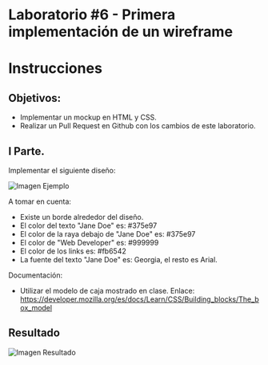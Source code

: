 # Laboratorio #6 - Primera implementación de un wireframe

# Instrucciones

## Objetivos:
- Implementar un mockup en HTML y CSS.
- Realizar un Pull Request en Github con los cambios de este laboratorio.

## I Parte.

Implementar el siguiente diseño:

![Imagen Ejemplo](https://i.imgur.com/GLplUIU.png)

A tomar en cuenta:
- Existe un borde alrededor del diseño.
- El color del texto "Jane Doe" es: #375e97
- El color de la raya debajo de "Jane Doe" es: #375e97
- El color de "Web Developer" es: #999999
- El color de los links es: #fb6542
- La fuente del texto "Jane Doe" es: Georgia, el resto es Arial.

Documentación:
- Utilizar el modelo de caja mostrado en clase. Enlace: <https://developer.mozilla.org/es/docs/Learn/CSS/Building_blocks/The_box_model>

## Resultado
![Imagen Resultado](https://i.imgur.com/tGkobdG.jpg)